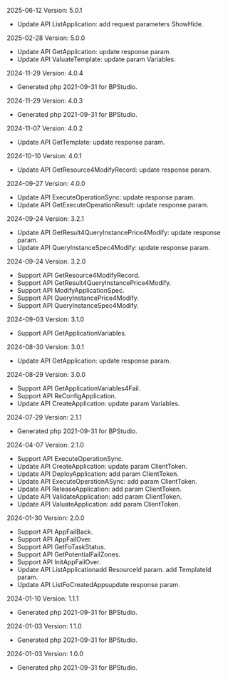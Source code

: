 2025-06-12 Version: 5.0.1
- Update API ListApplication: add request parameters ShowHide.


2025-02-28 Version: 5.0.0
- Update API GetApplication: update response param.
- Update API ValuateTemplate: update param Variables.


2024-11-29 Version: 4.0.4
- Generated php 2021-09-31 for BPStudio.

2024-11-29 Version: 4.0.3
- Generated php 2021-09-31 for BPStudio.

2024-11-07 Version: 4.0.2
- Update API GetTemplate: update response param.


2024-10-10 Version: 4.0.1
- Update API GetResource4ModifyRecord: update response param.


2024-09-27 Version: 4.0.0
- Update API ExecuteOperationSync: update response param.
- Update API GetExecuteOperationResult: update response param.


2024-09-24 Version: 3.2.1
- Update API GetResult4QueryInstancePrice4Modify: update response param.
- Update API QueryInstanceSpec4Modify: update response param.


2024-09-24 Version: 3.2.0
- Support API GetResource4ModifyRecord.
- Support API GetResult4QueryInstancePrice4Modify.
- Support API ModifyApplicationSpec.
- Support API QueryInstancePrice4Modify.
- Support API QueryInstanceSpec4Modify.


2024-09-03 Version: 3.1.0
- Support API GetApplicationVariables.


2024-08-30 Version: 3.0.1
- Update API GetApplication: update response param.


2024-08-29 Version: 3.0.0
- Support API GetApplicationVariables4Fail.
- Support API ReConfigApplication.
- Update API CreateApplication: update param Variables.


2024-07-29 Version: 2.1.1
- Generated php 2021-09-31 for BPStudio.

2024-04-07 Version: 2.1.0
- Support API ExecuteOperationSync.
- Update API CreateApplication: update param ClientToken.
- Update API DeployApplication: add param ClientToken.
- Update API ExecuteOperationASync: add param ClientToken.
- Update API ReleaseApplication: add param ClientToken.
- Update API ValidateApplication: add param ClientToken.
- Update API ValuateApplication: add param ClientToken.


2024-01-30 Version: 2.0.0
- Support API AppFailBack.
- Support API AppFailOver.
- Support API GetFoTaskStatus.
- Support API GetPotentialFailZones.
- Support API InitAppFailOver.
- Update API ListApplicationadd ResourceId param.
add TemplateId param.
- Update API ListFoCreatedAppsupdate response param.


2024-01-10 Version: 1.1.1
- Generated php 2021-09-31 for BPStudio.

2024-01-03 Version: 1.1.0
- Generated php 2021-09-31 for BPStudio.

2024-01-03 Version: 1.0.0
- Generated php 2021-09-31 for BPStudio.

